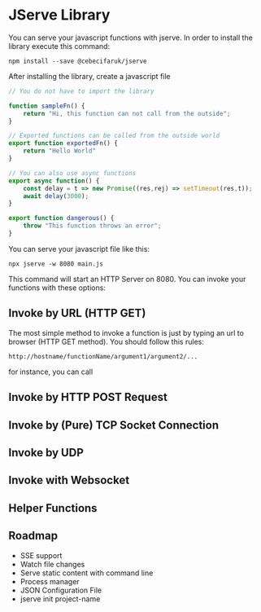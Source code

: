 # JServe Library

You can serve your javascript functions with jserve. In order to install the library execute this command:

```
npm install --save @cebecifaruk/jserve
```

After installing the library, create a javascript file

```js
// You do not have to import the library

function sampleFn() {
    return "Hi, this function can not call from the outside";
}

// Exported functions can be called from the outside world
export function exportedFn() {
    return "Hello World"
}

// You can also use async functions
export async function() {
    const delay = t => new Promise((res,rej) => setTimeout(res,t));
    await delay(3000);
}

export function dangerous() {
    throw "This function throws an error";
}
```

You can serve your javascript file like this:

```
npx jserve -w 8080 main.js
```

This command will start an HTTP Server on 8080. You can invoke your functions with these options:

## Invoke by URL (HTTP GET)

The most simple method to invoke a function is just by typing an url to browser (HTTP GET method). You should follow this rules:

```
http://hostname/functionName/argument1/argument2/...
```

for instance, you can call

## Invoke by HTTP POST Request

## Invoke by (Pure) TCP Socket Connection

## Invoke by UDP

## Invoke with Websocket

## Helper Functions

## Roadmap

- SSE support
- Watch file changes
- Serve static content with command line
- Process manager
- JSON Configuration File
- jserve init project-name
